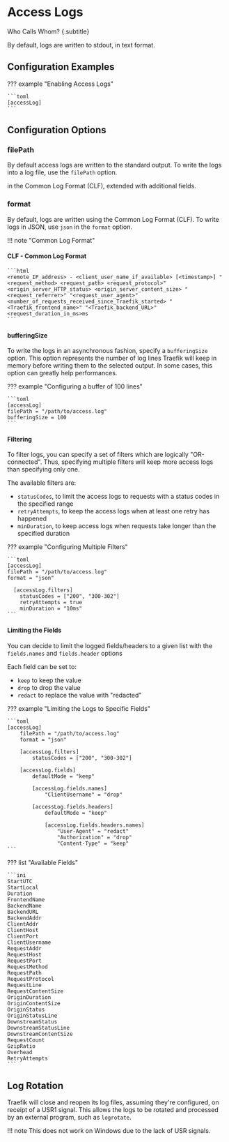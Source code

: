 # Access Logs

Who Calls Whom?
{.subtitle}

By default, logs are written to stdout, in text format.

## Configuration Examples

??? example "Enabling Access Logs"

    ```toml
    [accessLog]
    ```

## Configuration Options 

### filePath

By default access logs are written to the standard output.
To write the logs into a log file, use the `filePath` option.

in the Common Log Format (CLF), extended with additional fields.

### format
 
By default, logs are written using the Common Log Format (CLF).
To write logs in JSON, use `json` in the `format` option.

!!! note "Common Log Format"

#### CLF - Common Log Format

    ```html
    <remote_IP_address> - <client_user_name_if_available> [<timestamp>] "<request_method> <request_path> <request_protocol>" <origin_server_HTTP_status> <origin_server_content_size> "<request_referrer>" "<request_user_agent>" <number_of_requests_received_since_Traefik_started> "<Traefik_frontend_name>" "<Traefik_backend_URL>" <request_duration_in_ms>ms 
    ```

#### bufferingSize

To write the logs in an asynchronous fashion, specify a  `bufferingSize` option.
This option represents the number of log lines Traefik will keep in memory before writing them to the selected output.
In some cases, this option can greatly help performances.

??? example "Configuring a buffer of 100 lines"

    ```toml
    [accessLog]
    filePath = "/path/to/access.log"
    bufferingSize = 100
    ```

#### Filtering

To filter logs, you can specify a set of filters which are logically "OR-connected". 
Thus, specifying multiple filters will keep more access logs than specifying only one.

The available filters are: 

- `statusCodes`, to limit the access logs to requests with a status codes in the specified range
- `retryAttempts`, to keep the access logs when at least one retry has happened
- `minDuration`, to keep access logs when requests take longer than the specified duration

??? example "Configuring Multiple Filters"

    ```toml
    [accessLog]
    filePath = "/path/to/access.log"
    format = "json"
    
      [accessLog.filters]    
        statusCodes = ["200", "300-302"]
        retryAttempts = true
        minDuration = "10ms"
    ```

#### Limiting the Fields

You can decide to limit the logged fields/headers to a given list with the `fields.names` and `fields.header` options

Each field can be set to:

- `keep` to keep the value
- `drop` to drop the value
- `redact` to replace the value with "redacted"

??? example "Limiting the Logs to Specific Fields"

    ```toml
    [accessLog]
        filePath = "/path/to/access.log"
        format = "json"
        
        [accessLog.filters]
            statusCodes = ["200", "300-302"]
    
        [accessLog.fields]
            defaultMode = "keep"
    
            [accessLog.fields.names]
                "ClientUsername" = "drop"

            [accessLog.fields.headers]
                defaultMode = "keep"
        
                [accessLog.fields.headers.names]
                    "User-Agent" = "redact"
                    "Authorization" = "drop"
                    "Content-Type" = "keep"
    ```
    
??? list "Available Fields"

    ```ini
    StartUTC
    StartLocal
    Duration
    FrontendName
    BackendName
    BackendURL
    BackendAddr
    ClientAddr
    ClientHost
    ClientPort
    ClientUsername
    RequestAddr
    RequestHost
    RequestPort
    RequestMethod
    RequestPath
    RequestProtocol
    RequestLine
    RequestContentSize
    OriginDuration
    OriginContentSize
    OriginStatus
    OriginStatusLine
    DownstreamStatus
    DownstreamStatusLine
    DownstreamContentSize
    RequestCount
    GzipRatio
    Overhead
    RetryAttempts
    ```

## Log Rotation

Traefik will close and reopen its log files, assuming they're configured, on receipt of a USR1 signal.
This allows the logs to be rotated and processed by an external program, such as `logrotate`.

!!! note
    This does not work on Windows due to the lack of USR signals.
